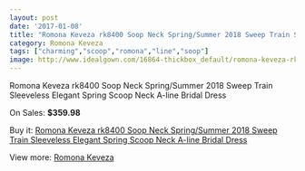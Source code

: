 ```yaml
---
layout: post
date: '2017-01-08'
title: "Romona Keveza rk8400 Soop Neck Spring/Summer 2018 Sweep Train Sleeveless Elegant Spring Scoop Neck A-line Bridal Dress"
category: Romona Keveza
tags: ["charming","scoop","romona","line","soop"]
image: http://www.idealgown.com/16864-thickbox_default/romona-keveza-rk8400-soop-neck-spring-summer-2018-sweep-train-sleeveless-elegant-spring-scoop-neck-a-line-bridal-dress.jpg
---
```

Romona Keveza rk8400 Soop Neck Spring/Summer 2018 Sweep Train Sleeveless Elegant Spring Scoop Neck A-line Bridal Dress

On Sales: **$359.98**
<a href="https://www.idealgown.com/en/romona-keveza/6691-romona-keveza-rk8400-soop-neck-spring-summer-2018-sweep-train-sleeveless-elegant-spring-scoop-neck-a-line-bridal-dress.html"><amp-img layout="responsive" width="600" height="600" src="//www.idealgown.com/16864-thickbox_default/romona-keveza-rk8400-soop-neck-spring-summer-2018-sweep-train-sleeveless-elegant-spring-scoop-neck-a-line-bridal-dress.jpg" alt="Romona Keveza rk8400 Soop Neck Spring/Summer 2018 Sweep Train Sleeveless Elegant Spring Scoop Neck A-line Bridal Dress 0" /></a>
<a href="https://www.idealgown.com/en/romona-keveza/6691-romona-keveza-rk8400-soop-neck-spring-summer-2018-sweep-train-sleeveless-elegant-spring-scoop-neck-a-line-bridal-dress.html"><amp-img layout="responsive" width="600" height="600" src="//www.idealgown.com/16868-thickbox_default/romona-keveza-rk8400-soop-neck-spring-summer-2018-sweep-train-sleeveless-elegant-spring-scoop-neck-a-line-bridal-dress.jpg" alt="Romona Keveza rk8400 Soop Neck Spring/Summer 2018 Sweep Train Sleeveless Elegant Spring Scoop Neck A-line Bridal Dress 1" /></a>
<a href="https://www.idealgown.com/en/romona-keveza/6691-romona-keveza-rk8400-soop-neck-spring-summer-2018-sweep-train-sleeveless-elegant-spring-scoop-neck-a-line-bridal-dress.html"><amp-img layout="responsive" width="600" height="600" src="//www.idealgown.com/16867-thickbox_default/romona-keveza-rk8400-soop-neck-spring-summer-2018-sweep-train-sleeveless-elegant-spring-scoop-neck-a-line-bridal-dress.jpg" alt="Romona Keveza rk8400 Soop Neck Spring/Summer 2018 Sweep Train Sleeveless Elegant Spring Scoop Neck A-line Bridal Dress 2" /></a>
<a href="https://www.idealgown.com/en/romona-keveza/6691-romona-keveza-rk8400-soop-neck-spring-summer-2018-sweep-train-sleeveless-elegant-spring-scoop-neck-a-line-bridal-dress.html"><amp-img layout="responsive" width="600" height="600" src="//www.idealgown.com/16866-thickbox_default/romona-keveza-rk8400-soop-neck-spring-summer-2018-sweep-train-sleeveless-elegant-spring-scoop-neck-a-line-bridal-dress.jpg" alt="Romona Keveza rk8400 Soop Neck Spring/Summer 2018 Sweep Train Sleeveless Elegant Spring Scoop Neck A-line Bridal Dress 3" /></a>
<a href="https://www.idealgown.com/en/romona-keveza/6691-romona-keveza-rk8400-soop-neck-spring-summer-2018-sweep-train-sleeveless-elegant-spring-scoop-neck-a-line-bridal-dress.html"><amp-img layout="responsive" width="600" height="600" src="//www.idealgown.com/16865-thickbox_default/romona-keveza-rk8400-soop-neck-spring-summer-2018-sweep-train-sleeveless-elegant-spring-scoop-neck-a-line-bridal-dress.jpg" alt="Romona Keveza rk8400 Soop Neck Spring/Summer 2018 Sweep Train Sleeveless Elegant Spring Scoop Neck A-line Bridal Dress 4" /></a>

Buy it: [Romona Keveza rk8400 Soop Neck Spring/Summer 2018 Sweep Train Sleeveless Elegant Spring Scoop Neck A-line Bridal Dress](https://www.idealgown.com/en/romona-keveza/6691-romona-keveza-rk8400-soop-neck-spring-summer-2018-sweep-train-sleeveless-elegant-spring-scoop-neck-a-line-bridal-dress.html "Romona Keveza rk8400 Soop Neck Spring/Summer 2018 Sweep Train Sleeveless Elegant Spring Scoop Neck A-line Bridal Dress")

View more: [Romona Keveza](https://www.idealgown.com/en/106-romona-keveza "Romona Keveza")